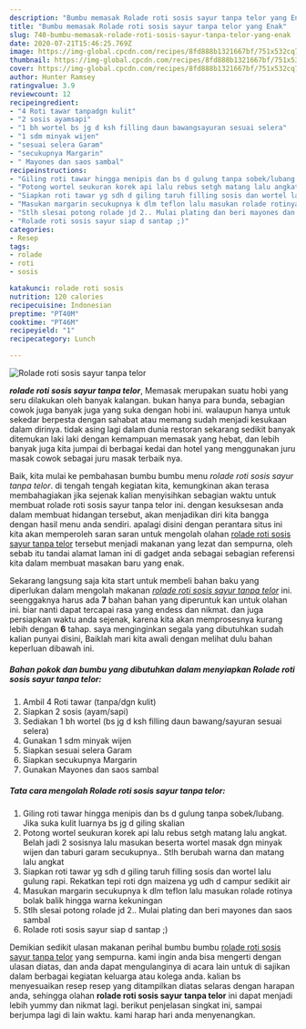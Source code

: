 ```yaml
---
description: "Bumbu memasak Rolade roti sosis sayur tanpa telor yang Enak"
title: "Bumbu memasak Rolade roti sosis sayur tanpa telor yang Enak"
slug: 740-bumbu-memasak-rolade-roti-sosis-sayur-tanpa-telor-yang-enak
date: 2020-07-21T15:46:25.769Z
image: https://img-global.cpcdn.com/recipes/8fd888b1321667bf/751x532cq70/rolade-roti-sosis-sayur-tanpa-telor-foto-resep-utama.jpg
thumbnail: https://img-global.cpcdn.com/recipes/8fd888b1321667bf/751x532cq70/rolade-roti-sosis-sayur-tanpa-telor-foto-resep-utama.jpg
cover: https://img-global.cpcdn.com/recipes/8fd888b1321667bf/751x532cq70/rolade-roti-sosis-sayur-tanpa-telor-foto-resep-utama.jpg
author: Hunter Ramsey
ratingvalue: 3.9
reviewcount: 12
recipeingredient:
- "4 Roti tawar tanpadgn kulit"
- "2 sosis ayamsapi"
- "1 bh wortel bs jg d ksh filling daun bawangsayuran sesuai selera"
- "1 sdm minyak wijen"
- "sesuai selera Garam"
- "secukupnya Margarin"
- " Mayones dan saos sambal"
recipeinstructions:
- "Giling roti tawar hingga menipis dan bs d gulung tanpa sobek/lubang. Jika suka kulit luarnya bs jg d giling skalian"
- "Potong wortel seukuran korek api lalu rebus setgh matang lalu angkat. Belah jadi 2 sosisnya lalu masukan beserta wortel masak dgn minyak wijen dan taburi garam secukupnya.. Stlh berubah warna dan matang lalu angkat"
- "Siapkan roti tawar yg sdh d giling taruh filling sosis dan wortel lalu gulung rapi. Rekatkan tepi roti dgn maizena yg udh d campur sedikit air"
- "Masukan margarin secukupnya k dlm teflon lalu masukan rolade rotinya bolak balik hingga warna kekuningan"
- "Stlh slesai potong rolade jd 2.. Mulai plating dan beri mayones dan saos sambal"
- "Rolade roti sosis sayur siap d santap ;)"
categories:
- Resep
tags:
- rolade
- roti
- sosis

katakunci: rolade roti sosis 
nutrition: 120 calories
recipecuisine: Indonesian
preptime: "PT40M"
cooktime: "PT46M"
recipeyield: "1"
recipecategory: Lunch

---
```



![Rolade roti sosis sayur tanpa telor](https://img-global.cpcdn.com/recipes/8fd888b1321667bf/751x532cq70/rolade-roti-sosis-sayur-tanpa-telor-foto-resep-utama.jpg)

<b><i>rolade roti sosis sayur tanpa telor</i></b>, Memasak merupakan suatu hobi yang seru dilakukan oleh banyak kalangan. bukan hanya para bunda, sebagian cowok juga banyak juga yang suka dengan hobi ini. walaupun hanya untuk sekedar berpesta dengan sahabat atau memang sudah menjadi kesukaan dalam dirinya. tidak asing lagi dalam dunia restoran sekarang sedikit banyak ditemukan laki laki dengan kemampuan memasak yang hebat, dan lebih banyak juga kita jumpai di berbagai kedai dan hotel yang menggunakan juru masak cowok sebagai juru masak terbaik nya.



Baik, kita mulai ke pembahasan bumbu bumbu menu <i>rolade roti sosis sayur tanpa telor</i>. di tengah tengah kegiatan kita, kemungkinan akan terasa membahagiakan jika sejenak kalian menyisihkan sebagian waktu untuk membuat rolade roti sosis sayur tanpa telor ini. dengan kesuksesan anda dalam membuat hidangan tersebut, akan menjadikan diri kita bangga dengan hasil menu anda sendiri. apalagi disini dengan perantara situs ini kita akan memperoleh saran saran untuk mengolah olahan <u>rolade roti sosis sayur tanpa telor</u> tersebut menjadi makanan yang lezat dan sempurna, oleh sebab itu tandai alamat laman ini di gadget anda sebagai sebagian referensi kita dalam membuat masakan baru yang enak.


Sekarang langsung saja kita start untuk membeli bahan baku yang diperlukan dalam mengolah makanan <u><i>rolade roti sosis sayur tanpa telor</i></u> ini. seenggaknya harus ada <b>7</b> bahan bahan yang diperuntuk kan untuk olahan ini. biar nanti dapat tercapai rasa yang endess dan nikmat. dan juga persiapkan waktu anda sejenak, karena kita akan memprosesnya kurang lebih dengan <b>6</b> tahap. saya menginginkan segala yang dibutuhkan sudah kalian punyai disini, Baiklah mari kita awali dengan melihat dulu bahan keperluan dibawah ini.

<!--inarticleads1-->

##### Bahan pokok dan bumbu yang dibutuhkan dalam menyiapkan Rolade roti sosis sayur tanpa telor:

1. Ambil 4 Roti tawar (tanpa/dgn kulit)
1. Siapkan 2 sosis (ayam/sapi)
1. Sediakan 1 bh wortel (bs jg d ksh filling daun bawang/sayuran sesuai selera)
1. Gunakan 1 sdm minyak wijen
1. Siapkan sesuai selera Garam
1. Siapkan secukupnya Margarin
1. Gunakan  Mayones dan saos sambal




<!--inarticleads2-->

##### Tata cara mengolah Rolade roti sosis sayur tanpa telor:

1. Giling roti tawar hingga menipis dan bs d gulung tanpa sobek/lubang. Jika suka kulit luarnya bs jg d giling skalian
1. Potong wortel seukuran korek api lalu rebus setgh matang lalu angkat. Belah jadi 2 sosisnya lalu masukan beserta wortel masak dgn minyak wijen dan taburi garam secukupnya.. Stlh berubah warna dan matang lalu angkat
1. Siapkan roti tawar yg sdh d giling taruh filling sosis dan wortel lalu gulung rapi. Rekatkan tepi roti dgn maizena yg udh d campur sedikit air
1. Masukan margarin secukupnya k dlm teflon lalu masukan rolade rotinya bolak balik hingga warna kekuningan
1. Stlh slesai potong rolade jd 2.. Mulai plating dan beri mayones dan saos sambal
1. Rolade roti sosis sayur siap d santap ;)




Demikian sedikit ulasan makanan perihal bumbu bumbu <u>rolade roti sosis sayur tanpa telor</u> yang sempurna. kami ingin anda bisa mengerti dengan ulasan diatas, dan anda dapat mengulanginya di acara lain untuk di sajikan dalam berbagai kegiatan keluarga atau kolega anda. kalian bs menyesuaikan resep resep yang ditampilkan diatas selaras dengan harapan anda, sehingga olahan <b>rolade roti sosis sayur tanpa telor</b> ini dapat menjadi lebih yummy dan nikmat lagi. berikut penjelasan singkat ini, sampai berjumpa lagi di lain waktu. kami harap hari anda menyenangkan.
